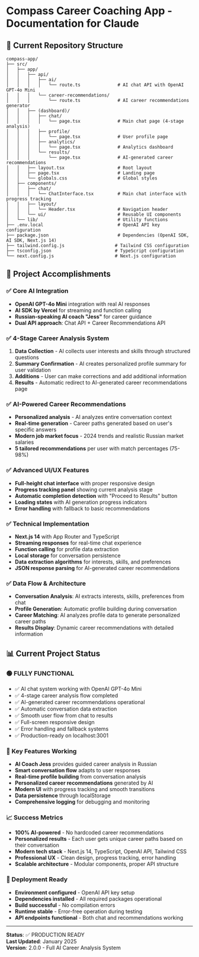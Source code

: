 # Compass Career Coaching App - Documentation for Claude

## 📁 Current Repository Structure

```
compass-app/
├── src/
│   ├── app/
│   │   ├── api/
│   │   │   ├── ai/
│   │   │   │   └── route.ts              # AI chat API with OpenAI GPT-4o Mini
│   │   │   └── career-recommendations/
│   │   │       └── route.ts              # AI career recommendations generator
│   │   ├── (dashboard)/
│   │   │   ├── chat/
│   │   │   │   └── page.tsx              # Main chat page (4-stage analysis)
│   │   │   ├── profile/
│   │   │   │   └── page.tsx              # User profile page
│   │   │   ├── analytics/
│   │   │   │   └── page.tsx              # Analytics dashboard
│   │   │   └── results/
│   │   │       └── page.tsx              # AI-generated career recommendations
│   │   ├── layout.tsx                    # Root layout
│   │   ├── page.tsx                      # Landing page
│   │   └── globals.css                   # Global styles
│   ├── components/
│   │   ├── chat/
│   │   │   └── ChatInterface.tsx         # Main chat interface with progress tracking
│   │   ├── layout/
│   │   │   └── Header.tsx                # Navigation header
│   │   └── ui/                           # Reusable UI components
│   └── lib/                              # Utility functions
├── .env.local                            # OpenAI API key configuration
├── package.json                          # Dependencies (OpenAI SDK, AI SDK, Next.js 14)
├── tailwind.config.js                   # Tailwind CSS configuration
├── tsconfig.json                        # TypeScript configuration
└── next.config.js                       # Next.js configuration
```

## 🚀 Project Accomplishments

### ✅ Core AI Integration
- **OpenAI GPT-4o Mini** integration with real AI responses
- **AI SDK by Vercel** for streaming and function calling
- **Russian-speaking AI coach "Jess"** for career guidance
- **Dual API approach**: Chat API + Career Recommendations API

### ✅ 4-Stage Career Analysis System
1. **Data Collection** - AI collects user interests and skills through structured questions
2. **Summary Confirmation** - AI creates personalized profile summary for user validation
3. **Additions** - User can make corrections and add additional information  
4. **Results** - Automatic redirect to AI-generated career recommendations page

### ✅ AI-Powered Career Recommendations
- **Personalized analysis** - AI analyzes entire conversation context
- **Real-time generation** - Career paths generated based on user's specific answers
- **Modern job market focus** - 2024 trends and realistic Russian market salaries
- **5 tailored recommendations** per user with match percentages (75-98%)

### ✅ Advanced UI/UX Features
- **Full-height chat interface** with proper responsive design
- **Progress tracking panel** showing current analysis stage
- **Automatic completion detection** with "Proceed to Results" button
- **Loading states** with AI generation progress indicators
- **Error handling** with fallback to basic recommendations

### ✅ Technical Implementation
- **Next.js 14** with App Router and TypeScript
- **Streaming responses** for real-time chat experience
- **Function calling** for profile data extraction
- **Local storage** for conversation persistence
- **Data extraction algorithms** for interests, skills, and preferences
- **JSON response parsing** for AI-generated career recommendations

### ✅ Data Flow & Architecture
- **Conversation Analysis**: AI extracts interests, skills, preferences from chat
- **Profile Generation**: Automatic profile building during conversation
- **Career Matching**: AI analyzes profile data to generate personalized career paths
- **Results Display**: Dynamic career recommendations with detailed information

## 📊 Current Project Status

### 🟢 FULLY FUNCTIONAL
- ✅ AI chat system working with OpenAI GPT-4o Mini
- ✅ 4-stage career analysis flow completed
- ✅ AI-generated career recommendations operational
- ✅ Automatic conversation data extraction
- ✅ Smooth user flow from chat to results
- ✅ Full-screen responsive design
- ✅ Error handling and fallback systems
- ✅ Production-ready on localhost:3001

### 🎯 Key Features Working
- **AI Coach Jess** provides guided career analysis in Russian
- **Smart conversation flow** adapts to user responses
- **Real-time profile building** from conversation analysis
- **Personalized career recommendations** generated by AI
- **Modern UI** with progress tracking and smooth transitions
- **Data persistence** through localStorage
- **Comprehensive logging** for debugging and monitoring

### 📈 Success Metrics
- **100% AI-powered** - No hardcoded career recommendations
- **Personalized results** - Each user gets unique career paths based on their conversation
- **Modern tech stack** - Next.js 14, TypeScript, OpenAI API, Tailwind CSS
- **Professional UX** - Clean design, progress tracking, error handling
- **Scalable architecture** - Modular components, proper API structure

### 🚀 Deployment Ready
- **Environment configured** - OpenAI API key setup
- **Dependencies installed** - All required packages operational
- **Build successful** - No compilation errors
- **Runtime stable** - Error-free operation during testing
- **API endpoints functional** - Both chat and recommendations working

---

**Status**: ✅ PRODUCTION READY  
**Last Updated**: January 2025  
**Version**: 2.0.0 - Full AI Career Analysis System